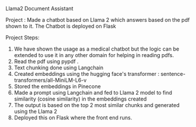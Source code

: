 Llama2 Document Assistant

Project : Made a chatbot based on Llama 2 which answers based on the pdf shown to it. The Chatbot is deployed on Flask

Project Steps:
1. We have shown the usage as a medical chatbot but the logic can be extended to use it in any other domain for helping in reading pdfs.
2. Read the pdf using pypdf .
3. Text chunking done using Langchain
4. Created embeddings using the hugging face's transformer : sentence-transformers/all-MiniLM-L6-v
5. Stored the embeddings in Pinecone
6. Made a prompt using Langchain and fed to Llama 2 model to find similarity (cosine similarity) in the embeddings created
7. The output is based on the top 2 most similar chunks and generated using the Llama 2
8. Deployed this on Flask where the front end runs.